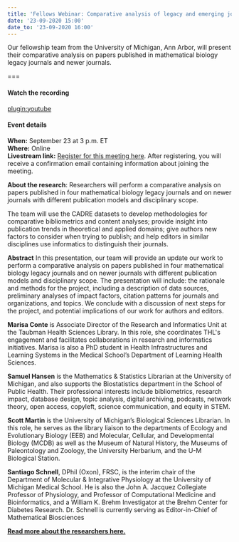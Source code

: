 ```yaml
---
title: 'Fellows Webinar: Comparative analysis of legacy and emerging journals in mathematical biology'
date: '23-09-2020 15:00'
date_to: '23-09-2020 16:00'
---
```


Our fellowship team from the University of Michigan, Ann Arbor, will present their comparative analysis on papers published in mathematical biology legacy journals and newer journals.

===

#### Watch the recording
[plugin:youtube](https://youtu.be/dKBP5XIGs_U)

#### Event details

**When:** September 23 at 3 p.m. ET  
**Where:** Online  
**Livestream link:** [Register for this meeting here](https://iu.zoom.us/meeting/register/tJAtf-6prjguGdNWF3YBuIBrue0zRgjnu3f_). After registering, you will receive a confirmation email containing information about joining the meeting.

**About the research**: Researchers will perform a comparative analysis on papers published in four mathematical biology legacy journals and on newer journals with different publication models and disciplinary scope.

The team will use the CADRE datasets to develop methodologies for comparative bibliometrics and content analyses; provide insight into publication trends in theoretical and applied domains; give authors new factors to consider when trying to publish; and help editors in similar disciplines use informatics to distinguish their journals.

**Abstract**
In this presentation, our team will provide an update our work to perform a comparative analysis on papers published in four mathematical biology legacy journals and on newer journals with different publication models and disciplinary scope. The presentation will include: the rationale and methods for the project, including a description of data sources, preliminary analyses of impact factors, citation patterns for journals and organizations, and topics. We conclude with a discussion of next steps for the project, and potential implications of our work for authors and editors. 

**Marisa Conte** is Associate Director of the Research and Informatics Unit at the Taubman Health Sciences Library.  In this role, she coordinates THL's engagement and facilitates collaborations in research and informatics initiatives. Marisa is also a PhD student in Health Infrastructures and Learning Systems in the Medical School’s Department of Learning Health Sciences.

**Samuel Hansen** is the Mathematics & Statistics Librarian at the University of Michigan, and also supports the Biostatistics department in the School of Public Health. Their professional interests include bibliometrics, research impact, database design, topic analysis, digital archiving, podcasts, network theory, open access, copyleft, science communication, and equity in STEM.

**Scott Martin** is the University of Michigan’s Biological Sciences Librarian. In this role, he serves as the library liaison to the departments of Ecology and Evolutionary Biology (EEB) and Molecular, Cellular, and Developmental Biology (MCDB) as well as the Museum of Natural History, the Museums of Paleontology and Zoology, the University Herbarium, and the U-M Biological Station.

**Santiago Schnell**, DPhil (Oxon), FRSC, is the interim chair of the Department of Molecular & Integrative Physiology at the University of Michigan Medical School. He is also the John A. Jacquez Collegiate Professor of Physiology, and Professor of Computational Medicine and Bioinformatics, and a William K. Brehm Investigator at the Brehm Center for Diabetes Research. Dr. Schnell is currently serving as Editor-in-Chief of Mathematical Biosciences

**[Read more about the researchers here.](https://cadre.iu.edu/fellows/comparative-analysis-of-legacy-and-emerging-journals-in-mathematical-biology)**